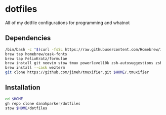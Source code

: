 # dotfiles

All of my dotfile configurations for programming and whatnot

## Dependencies

```sh
/bin/bash -c "$(curl -fsSL https://raw.githubusercontent.com/Homebrew/install/HEAD/install.sh)"
brew tap homebrew/cask-fonts
brew tap FelixKratz/formulae
brew install git neovim stow tmux powerlevel10k zsh-autosuggestions zsh-syntax-highlighting fzf eza zoxide font-meslo-lg-nerd-font sketchybar
brew install --cask wezterm
git clone https://github.com/jimeh/tmuxifier.git $HOME/.tmuxifier
```

## Installation

```sh
cd $HOME
gh repo clone danahparker/dotfiles
stow $HOME/dotfiles
```
